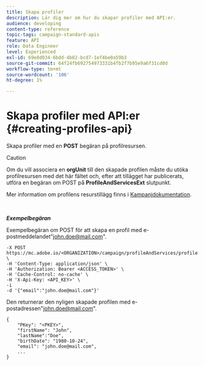 ```yaml
---
title: Skapa profiler
description: Lär dig mer om hur du skapar profiler med API:er.
audience: developing
content-type: reference
topic-tags: campaign-standard-apis
feature: API
role: Data Engineer
level: Experienced
exl-id: 69e8d034-6bdd-4b82-bcd7-1ef4be0a59b3
source-git-commit: 64f24fb692754973331b4fb2f7b95e9a6f31cd0d
workflow-type: tm+mt
source-wordcount: '106'
ht-degree: 1%

---
```


# Skapa profiler med API:er {#creating-profiles-api}

Skapa profiler med en **POST** begäran på profilresursen.

>[!CAUTION]
>
>Om du vill associera en <b>orgUnit</b> till den skapade profilen måste du utöka profilresursen med det här fältet och, efter att tillägget har publicerats, utföra en begäran om POST på <b>ProfileAndServicesExt</b> slutpunkt.
>
>Mer information om profilens resurstillägg finns i <a href="https://helpx.adobe.com/campaign/standard/administration/using/organizational-units.html#partitioning-profiles">Kampanjdokumentation</a>.

<br/>

***Exempelbegäran***

Exempelbegäran om POST för att skapa en profil med e-postmeddelandet&quot;john.doe@mail.com&quot;.

```
-X POST https://mc.adobe.io/<ORGANIZATION>/campaign/profileAndServices/profile \
-H 'Content-Type: application/json' \
-H 'Authorization: Bearer <ACCESS_TOKEN>' \
-H 'Cache-Control: no-cache' \
-H 'X-Api-Key: <API_KEY>' \
-i
-d '{"email":"john.doe@mail.com"}'
```

Den returnerar den nyligen skapade profilen med e-postadressen&quot;john.doe@mail.com&quot;.

```
{
    "PKey": "<PKEY>",
    "firstName": "John",
    "lastName":"Doe",
    "birthDate": "1980-10-24",
    "email": "john.doe@mail.com",
    ...
}
```
